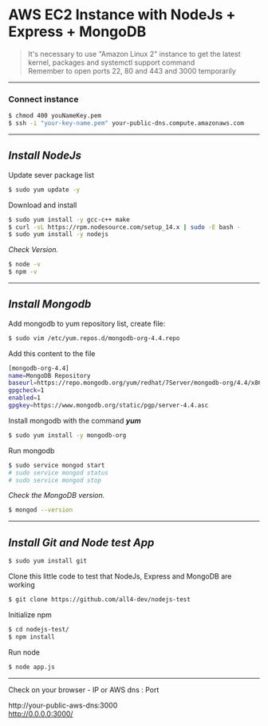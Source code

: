 # AWS EC2 Instance with NodeJs + Express + MongoDB

>It's necessary to use "Amazon Linux 2" instance to get the latest kernel, packages and systemctl support command \
>Remember to open ports 22, 80 and 443 and 3000 temporarily
------------------------

### Connect instance
```sh
$ chmod 400 youNameKey.pem
$ ssh -i "your-key-name.pem" your-public-dns.compute.amazonaws.com
```

___
## _Install NodeJs_

Update sever package list
```sh
$ sudo yum update -y
```

Download and install
```sh
$ sudo yum install -y gcc-c++ make
$ curl -sL https://rpm.nodesource.com/setup_14.x | sudo -E bash -
$ sudo yum install -y nodejs
```

_Check Version._
```sh
$ node -v 
$ npm -v
```

___
## _Install Mongodb_

Add mongodb to yum repository list, create file:
```sh
$ sudo vim /etc/yum.repos.d/mongodb-org-4.4.repo
```

Add this content to the file
```sh
[mongodb-org-4.4]
name=MongoDB Repository
baseurl=https://repo.mongodb.org/yum/redhat/7Server/mongodb-org/4.4/x86_64/
gpgcheck=1
enabled=1
gpgkey=https://www.mongodb.org/static/pgp/server-4.4.asc
```

Install mongodb with the command _**yum**_
```sh
$ sudo yum install -y mongodb-org
```

Run mongodb
```sh
$ sudo service mongod start
# sudo service mongod status
# sudo service mongod stop
```

_Check the MongoDB version._
```sh
$ mongod --version
```

___
## _Install Git and Node test App_

```sh
$ sudo yum install git
```

Clone this little code to test that NodeJs, Express and MongoDB are working
```sh
$ git clone https://github.com/all4-dev/nodejs-test
```

Initialize npm
```sh
$ cd nodejs-test/
$ npm install
```

Run node
```sh
$ node app.js
```
___

Check on your browser - IP or AWS dns : Port

http://your-public-aws-dns:3000 \
http://0.0.0.0:3000/